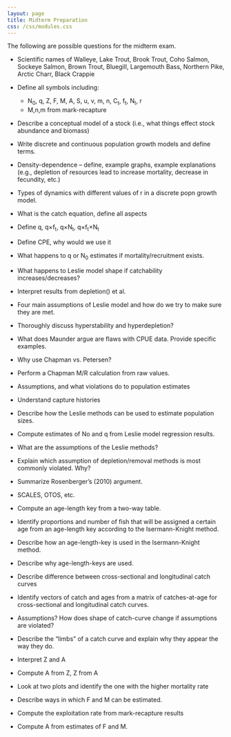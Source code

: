 ```yaml
---
layout: page
title: Midterm Preparation
css: /css/modules.css
---
```


The following are possible questions for the midterm exam.

- Scientific names of Walleye, Lake Trout, Brook Trout, Coho Salmon, Sockeye Salmon, Brown Trout, Bluegill, Largemouth Bass, Northern Pike, Arctic Charr, Black Crappie
- Define all symbols including:
    - N<sub>0</sub>, q, Z, F, M, A, S, u, v, m, n, C<sub>t</sub>, f<sub>t</sub>, N<sub>t</sub>, r
    - M,n,m from mark-recapture
- Describe a conceptual model of a stock (i.e., what things effect stock abundance and biomass)
- Write discrete and continuous population growth models and define terms.
-	Density-dependence – define, example graphs, example explanations (e.g., depletion of resources lead to increase mortality, decrease in fecundity, etc.)
-	Types of dynamics with different values of r in a discrete popn growth model.

-	What is the catch equation, define all aspects
-	Define q, q&times;f<sub>t</sub>, q&times;N<sub>t</sub>, q&times;f<sub>t</sub>&times;N<sub>t</sub>
-	Define CPE, why would we use it
-	What happens to q or N<sub>0</sub> estimates if mortality/recruitment exists.
-	What happens to Leslie model shape if catchability increases/decreases?
-	Interpret results from depletion() et al.
-	Four main assumptions of Leslie model and how do we try to make sure they are met.
-	Thoroughly discuss hyperstability and hyperdepletion?
-	What does Maunder argue are flaws with CPUE data.  Provide specific examples.

-	Why use Chapman vs. Petersen?
-	Perform a Chapman M/R calculation from raw values.
-	Assumptions, and what violations do to population estimates
-	Understand capture histories

-	Describe how the Leslie methods can be used to estimate population sizes.
-	Compute estimates of No and q from Leslie model regression results.
-	What are the assumptions of the Leslie methods?
-	Explain which assumption of depletion/removal methods is most commonly violated.  Why?
-	Summarize Rosenberger’s (2010) argument.

- SCALES, OTOS, etc.

-	Compute an age-length key from a two-way table.
-	Identify proportions and number of fish that will be assigned a certain age from an age-length key according to the Isermann-Knight method.
-	Describe how an age-length-key is used in the Isermann-Knight method.
-	Describe why age-length-keys are used.

-	Describe difference between cross-sectional and longitudinal catch curves
-	Identify vectors of catch and ages from a matrix of catches-at-age for cross-sectional and longitudinal catch curves.
-	Assumptions? How does shape of catch-curve change if assumptions are violated?
-	Describe the “limbs” of a catch curve and explain why they appear the way they do.
-	Interpret Z and A
-	Compute A from Z, Z from A
-	Look at two plots and identify the one with the higher mortality rate

-	Describe ways in which F and M can be estimated.
-	Compute the exploitation rate from mark-recapture results
- Compute A from estimates of F and M.
